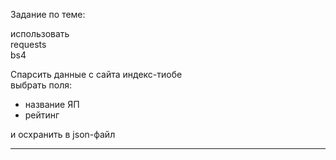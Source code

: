 
Задание по теме:  

использовать  
requests  
bs4  

Спарсить данные с сайта индекс-тиобе  
выбрать поля:  
- название ЯП  
- рейтинг  

и осхранить в json-файл  

---  
